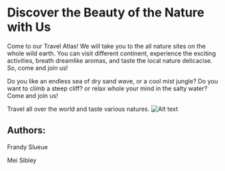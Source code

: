 # Discover the Beauty of the Nature with Us
Come to our Travel Atlas! We will take you to the all nature sites on the whole wild earth. You can visit different continent, experience the exciting activities, breath dreamlike aromas, and taste the local nature delicacise. So, come and join us!

Do you like an endless sea of dry sand wave, or a cool mist jungle? Do you want to climb a steep cliff? or relax whole your mind in the salty water? Come and join us!

Travel all over the world and taste various natures.
![Alt text](nature1.png)
## Authors:
Frandy Slueue

Mei Sibley
